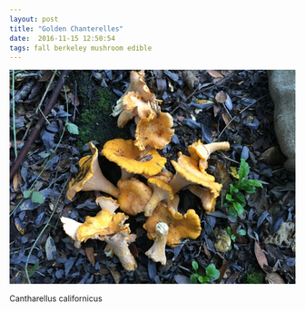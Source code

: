 ```yaml
---
layout: post
title: "Golden Chanterelles"
date:  2016-11-15 12:50:54
tags: fall berkeley mushroom edible
---
```


![Golden Chanterelles](/images/golden-chanterelles.png)

Cantharellus californicus
<!--more-->

